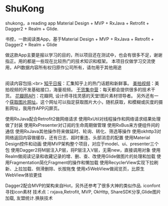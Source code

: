 # ShuKong
shukong，a reading app  Material Design + MVP + RxJava + Retrofit + Dagger2 + Realm + Glide.


书控，一款阅读类App，基于Material Design + MVP + RxJava + Retrofit + Dagger2 + Realm + Glide


做这款App主要是报以学习的目的，所以项目还在测试中，也会有很多不足，谢谢指正。用的都是一些现在比较热门的技术知识和框架。
本项目仅做学习交流使用，API数据内容所有权归原作公司所有，请勿用于其他用途



<br>阅读内容包括:\<br>
[知乎日报](https://github.com/izzyleung/ZhihuDailyPurify/wiki/%E7%9F%A5%E4%B9%8E%E6%97%A5%E6%8A%A5-API-%E5%88%86%E6%9E%90)：汇集知乎上的热门话题和新鲜事。
[美拍视频](http://open.meipai.com/resource/api)：美拍视频的开发基础接口，海量视频。
[干货集中营](http://gank.io/api)：每天都会提供很多的技术干货。
[花瓣网API](http://huaban.com/)：花瓣网, 设计师寻找灵感的天堂!图片素材领导者。
另外还有一个[获取图片网址](https://unsplash.it/)。这个网址可以指定获取图片大小，随机获取，和模糊或灰度的摄影网址，我用作APP闪屏页。
    
    
  

使用RxJava配合Retrofit2做网络请求
使用RxUtil对线程操作和网络请求结果处理做了封装
使用RxPresenter对订阅的生命周期做管理
使用RxBus来方便组件间的通信
使用RxJava其他操作符来做延时、轮询、转化、筛选等操作
使用okhttp3对网络返回内容做缓存，还有日志、超时重连、头部消息的配置
使用Material Design控件和动画
使用MVP架构整个项目，对应于model、ui、presenter三个包
使用Dagger2将M层注入P层，将P层注入V层，无需new，直接调用对象
使用Realm做阅读记录和收藏记录的增、删、查、改使用Glide做图片的处理和加载
使用Fragmentation简化Fragment的操作和懒加载
使用RecyclerView实现下拉刷新、上拉加载、侧滑删除、长按拖曳
使用x5WebView做阅览页，比原生WebView体验更佳

Dagger2配合MVP的架构来自Hot，另外还参考了很多大神的类似作品.
iconfont 寻找icon素材
技术点：rxjava,Retrofit, MVP, OkHttp, ShareSDK分享,Glide图片加载, 友盟统计.换肤技术





